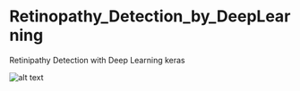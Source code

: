 # Retinopathy_Detection_by_DeepLearning
Retinipathy Detection with Deep Learning keras

![alt text](https://assets.sourcemedia.com/dims4/default/c972977/2147483647/thumbnail/1200x630%3E/quality/90/?url=https%3A%2F%2Fassets.sourcemedia.com%2Fea%2Fc2%2F21f9ad404e3fbc3d1c43419d5032%2Fai-screenshot-crop.png)
